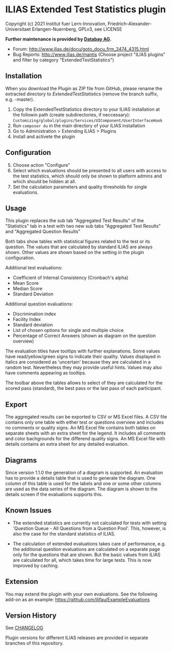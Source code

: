 ILIAS Extended Test Statistics plugin
=====================================

Copyright (c) 2021 Institut fuer Lern-Innovation, Friedrich-Alexander-Universitaet Erlangen-Nuernberg, GPLv3, see LICENSE

**Further maintenance is provided by [Databay AG](https://www.databay.de).**

- Forum: http://www.ilias.de/docu/goto_docu_frm_3474_4315.html
- Bug Reports: http://www.ilias.de/mantis (Choose project "ILIAS plugins" and filter by category "ExtendedTestStatistics")


Installation
------------

When you download the Plugin as ZIP file from GitHub, please rename the extracted directory to *ExtendedTestStatistics*
(remove the branch suffix, e.g. -master).

1. Copy the ExtendedTestStatistics directory to your ILIAS installation at the followin path
(create subdirectories, if neccessary): `Customizing/global/plugins/Services/UIComponent/UserInterfaceHook`
2. Run `composer du` in the main directory of your ILIAS installation
3. Go to Administration > Extending ILIAS > Plugins
4. Install and activete the plugin

Configuration
-------------

5. Choose action "Configure" 
6. Select which evaluations should be presented to all users with access to the test statistics,
   which should only be shown to platform admins and which should be hidden at all.
7. Set the calculation parameters and quality thresholds for single evaluations.

Usage
-----
This plugin replaces the sub tab "Aggregated Test Results" of the "Statistics" tab in a test 
with two new sub tabs "Aggregated Test Results" and "Aggregated Question Results"

Both tabs show tables with statistical figures related to the test or its question. The values that are
calculated by standard ILIAS are always shown. Other values are shown based on the setting in the plugin 
configuration.

Additional test evaluations:
* Coefficient of Internal Consistency (Cronbach's alpha)
* Mean Score
* Median Score
* Standard Deviation

Additional question evaluations:
* Discrimination index
* Facility Index
* Standard deviation
* List of chosen options for single and multiple choice
* Percentage of Correct Answers (shown as diagram on the question overview)

The evaluation titles have tooltips with further explanations. Some values have read/yellow/green signs to indicate their quality. 
Values displayed in italics are considered as 'uncertain' because they are calculated in a random test. Nevertheless they 
may provide useful hints. Values may also have comments appearing as tooltips.

The toolbar above the tables allows to select of they are calculated for the scored pass (standard), the best pass or the last pass of each 
participant.

Export
------
The aggregated results can be exported to CSV or MS Excel files. A CSV file contains only one table with either test or questions overview
and includes no comments or quality signs. An MS Excel file contains both tables on separate sheets with an extra sheet for the legend. It
includes all comments and color bachgrounds for the differend quality signs. An MS Excel file with details contains an extra sheet for any
detailed evaluation.

Diagrams
--------
Since version 1.1.0 the generation of a diagram is supported. An evaluation has to provide a details table that is used to generate the diagram.
One column of this table is used for the labels and one or some other columns are used as the data series of the diagram. The
diagram is shown to the details screen if the evaluations supports this.


Known Issues
------------
* The extended statistics are currently not calculated for tests with setting 'Question Queue - All Questions from a Question Pool'.
  This, however, is also the case for the standard statistics of ILIAS.

* The calculation of extended evaluations takes care of performance, e.g. the additional question evaluations are calculated on a separate
  page only for the questions that are shown. But the basic values from ILIAS are calculated for all, which takes time for large tests.
  This is now improved by caching.

Extension
---------
You may extend the plugin with your own evaluations. See the following add-on as an example:
https://github.com/ilifau/ExampleEvaluations

Version History
---------------

See [CHANGELOG](CHANGELOG.md)

Plugin versions for different ILIAS releases are provided in separate branches of this repository.


